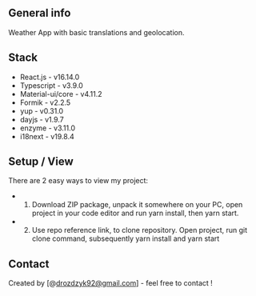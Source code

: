 ## General info

Weather App with basic translations and geolocation.

## Stack

- React.js - v16.14.0
- Typescript - v3.9.0
- Material-ui/core - v4.11.2
- Formik - v2.2.5
- yup - v0.31.0
- dayjs - v1.9.7
- enzyme - v3.11.0
- i18next - v19.8.4

## Setup / View

There are 2 easy ways to view my project:

- 1. Download ZIP package, unpack it somewhere on your PC, open project in your code editor and run yarn install, then yarn start.
- 2. Use repo reference link, to clone repository. Open project, run git clone command, subsequently yarn install and yarn start

## Contact

Created by [@drozdzyk92@gmail.com] - feel free to contact !
